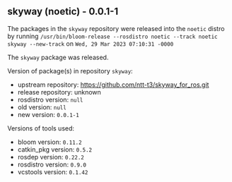 ## skyway (noetic) - 0.0.1-1

The packages in the `skyway` repository were released into the `noetic` distro by running `/usr/bin/bloom-release --rosdistro noetic --track noetic skyway --new-track` on `Wed, 29 Mar 2023 07:10:31 -0000`

The `skyway` package was released.

Version of package(s) in repository `skyway`:

- upstream repository: https://github.com/ntt-t3/skyway_for_ros.git
- release repository: unknown
- rosdistro version: `null`
- old version: `null`
- new version: `0.0.1-1`

Versions of tools used:

- bloom version: `0.11.2`
- catkin_pkg version: `0.5.2`
- rosdep version: `0.22.2`
- rosdistro version: `0.9.0`
- vcstools version: `0.1.42`


